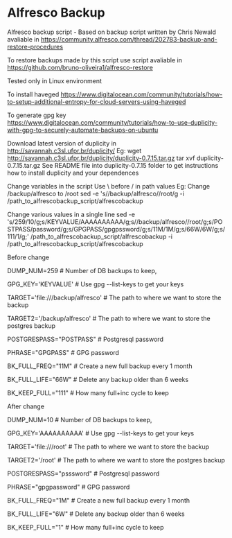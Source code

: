 # Alfresco Backup 
Alfresco backup script - Based on backup script written by Chris Newald avaliable in https://community.alfresco.com/thread/202783-backup-and-restore-procedures

To restore backups made by this script use script avaliable in https://github.com/bruno-oliveira1/alfresco-restore

Tested only in Linux environment

To install haveged 
https://www.digitalocean.com/community/tutorials/how-to-setup-additional-entropy-for-cloud-servers-using-haveged

To generate gpg key
https://www.digitalocean.com/community/tutorials/how-to-use-duplicity-with-gpg-to-securely-automate-backups-on-ubuntu

Download latest version of duplicity in http://savannah.c3sl.ufpr.br/duplicity/
Eg: wget http://savannah.c3sl.ufpr.br/duplicity/duplicity-0.7.15.tar.gz
tar xvf duplicity-0.7.15.tar.gz
See README file into duplicity-0.7.15 folder to get instructions how to install duplicity and your dependences  

Change variables in the script 
Use \ before / in path values
Eg: Change /backup/alfresco to /root 
sed -e 's/\/backup\/alfresco/\/root/g -i /path_to_alfrescobackup_script/alfrescobackup

Change various values in a single line
sed -e 's/259/10/g;s/KEYVALUE/AAAAAAAAAA/g;s/\/backup\/alfresco/\/root/g;s/POSTPASS/password/g;s/GPGPASS/gpgpssword/g;s/11M/1M/g;s/66W/6W/g;s/111/1/g;' /path_to_alfrescobackup_script/alfrescobackup -i /path_to_alfrescobackup_script/alfrescobackup

Before change 

DUMP_NUM=259				         	                           # Number of DB backups to keep,

GPG_KEY='KEYVALUE'                                       # Use gpg --list-keys to get your keys

TARGET='file:///backup/alfresco'                         # The path to where we want to store the backup

TARGET2='/backup/alfresco'                               # The path to where we want to store the postgres backup

POSTGRESPASS="POSTPASS"                                  # Postgresql password

PHRASE="GPGPASS"                                         # GPG password

BK_FULL_FREQ="11M" 			                          		   # Create a new full backup every 1 month

BK_FULL_LIFE="66W" 					                             # Delete any backup older than 6 weeks

BK_KEEP_FULL="111" 					                             # How many full+inc cycle to keep

After change 

DUMP_NUM=10				         	                             # Number of DB backups to keep,

GPG_KEY='AAAAAAAAAA'                                     # Use gpg --list-keys to get your keys

TARGET='file:///root'                                    # The path to where we want to store the backup

TARGET2='/root'                                          # The path to where we want to store the postgres backup

POSTGRESPASS="psssword"                                  # Postgresql password

PHRASE="gpgpassword"                                     # GPG password

BK_FULL_FREQ="1M" 			                          		   # Create a new full backup every 1 month

BK_FULL_LIFE="6W" 					                             # Delete any backup older than 6 weeks

BK_KEEP_FULL="1"  					                             # How many full+inc cycle to keep
